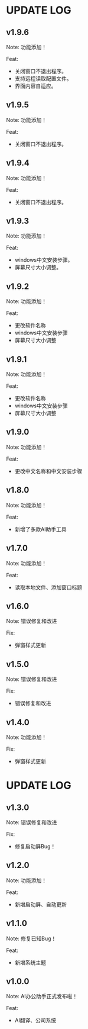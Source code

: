 # UPDATE LOG

## v1.9.6

Note: 功能添加！

Feat: 

- 关闭窗口不退出程序。
- 支持远程读取配置文件。
- 界面内容自适应。


## v1.9.5

Note: 功能添加！

Feat: 

- 关闭窗口不退出程序。

## v1.9.4

Note: 功能添加！

Feat: 

- 关闭窗口不退出程序。

## v1.9.3

Note: 功能添加！

Feat:

- windows中文安装步骤。
- 屏幕尺寸大小调整。

## v1.9.2

Note: 功能添加！

Feat:

- 更改软件名称
- windows中文安装步骤
- 屏幕尺寸大小调整

## v1.9.1

Note: 功能添加！

Feat:

- 更改软件名称
- windows中文安装步骤
- 屏幕尺寸大小调整



## v1.9.0

Note: 功能添加！

Feat:

- 更改中文名称和中文安装步骤


## v1.8.0

Note: 功能添加！

Feat:

- 新增了多款AI助手工具


## v1.7.0

Note: 功能添加！

Feat:

- 读取本地文件、添加窗口标题

## v1.6.0

Note: 错误修复和改进

Fix:

- 弹窗样式更新

## v1.5.0

Note: 错误修复和改进

Fix:

- 错误修复和改进

## v1.4.0

Note: 功能添加！

Fix:

- 弹窗样式更新


# UPDATE LOG

## v1.3.0

Note: 错误修复和改进

Fix:

- 修复启动屏Bug！

## v1.2.0

Note: 功能添加！

Feat:

- 新增启动屏、自动更新

## v1.1.0

Note: 修复已知Bug！

Feat:

- 新增系统主题

## v1.0.0

Note: AI办公助手正式发布啦！

Feat:

- AI翻译、公司系统

